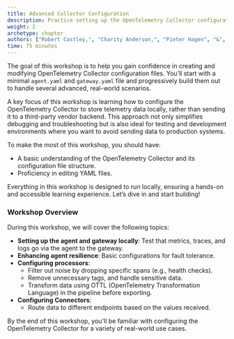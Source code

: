 ```yaml
---
title: Advanced Collector Configuration
description: Practice setting up the OpenTelemetry Collector configuration from scratch and go though several advanced configuration scenarios's.
weight: 2
archetype: chapter
authors: ["Robert Castley,", "Charity Anderson,", "Pieter Hagen", "&", "Geoff Higginbottom"]
time: 75 minutes
---
```


The goal of this workshop is to help you gain confidence in creating and modifying OpenTelemetry Collector configuration files. You’ll start with a minimal `agent.yaml` and `gateway.yaml` file and progressively build them out to handle several advanced, real-world scenarios.

A key focus of this workshop is learning how to configure the OpenTelemetry Collector to store telemetry data locally, rather than sending it to a third-party vendor backend. This approach not only simplifies debugging and troubleshooting but is also ideal for testing and development environments where you want to avoid sending data to production systems.

To make the most of this workshop, you should have:

- A basic understanding of the OpenTelemetry Collector and its configuration file structure.
- Proficiency in editing YAML files.

Everything in this workshop is designed to run locally, ensuring a hands-on and accessible learning experience. Let’s dive in and start building!

### Workshop Overview

During this workshop, we will cover the following topics:

- **Setting up the agent and gateway locally**: Test that metrics, traces, and logs go via the agent to the gateway.
- **Enhancing agent resilience**: Basic configurations for fault tolerance.
- **Configuring processors**:
  - Filter out noise by dropping specific spans (e.g., health checks).
  - Remove unnecessary tags, and handle sensitive data.
  - Transform data using OTTL (OpenTelemetry Transformation Language) in the pipeline before exporting.
- **Configuring Connectors**:
  - Route data to different endpoints based on the values received.
  <!--- Convert log and span data to metrics.-->

By the end of this workshop, you'll be familiar with configuring the OpenTelemetry Collector for a variety of real-world use cases.
